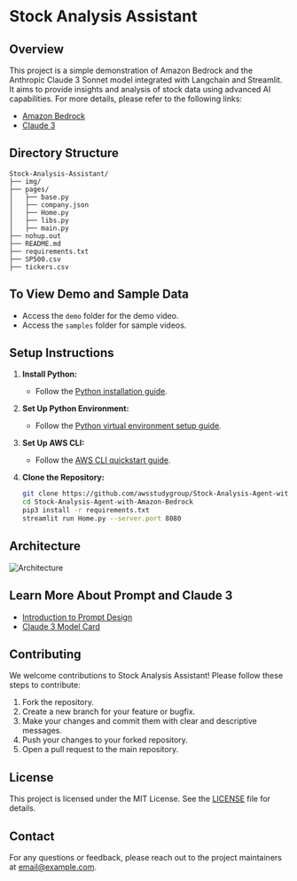 # Stock Analysis Assistant

## Overview
This project is a simple demonstration of Amazon Bedrock and the Anthropic Claude 3 Sonnet model integrated with Langchain and Streamlit. It aims to provide insights and analysis of stock data using advanced AI capabilities. For more details, please refer to the following links:
- [Amazon Bedrock](https://aws.amazon.com/bedrock/)
- [Claude 3](https://www.anthropic.com/news/claude-3-family)

## Directory Structure
```
Stock-Analysis-Assistant/
├── img/
├── pages/
│   ├── base.py
│   ├── company.json
│   ├── Home.py
│   ├── libs.py
│   ├── main.py
├── nohup.out
├── README.md
├── requirements.txt
├── SP500.csv
├── tickers.csv
```

## To View Demo and Sample Data
- Access the `demo` folder for the demo video.
- Access the `samples` folder for sample videos.

## Setup Instructions
1. **Install Python:**
   - Follow the [Python installation guide](https://docs.python-guide.org/starting/install3/linux/).

2. **Set Up Python Environment:**
   - Follow the [Python virtual environment setup guide](https://docs.python-guide.org/dev/virtualenvs/#virtualenvironments-ref).

3. **Set Up AWS CLI:**
   - Follow the [AWS CLI quickstart guide](https://docs.aws.amazon.com/cli/latest/userguide/getting-started-quickstart.html).

4. **Clone the Repository:**
   ```sh
   git clone https://github.com/awsstudygroup/Stock-Analysis-Agent-with-Amazon-Bedrock/
   cd Stock-Analysis-Agent-with-Amazon-Bedrock
   pip3 install -r requirements.txt
   streamlit run Home.py --server.port 8080
   ```

## Architecture
![Architecture](./img/Architecture.png)

## Learn More About Prompt and Claude 3
- [Introduction to Prompt Design](https://docs.anthropic.com/claude/docs/introduction-to-prompt-design)
- [Claude 3 Model Card](https://www-cdn.anthropic.com/de8ba9b01c9ab7cbabf5c33b80b7bbc618857627/Model_Card_Claude_3.pdf)

## Contributing
We welcome contributions to Stock Analysis Assistant! Please follow these steps to contribute:

1. Fork the repository.
2. Create a new branch for your feature or bugfix.
3. Make your changes and commit them with clear and descriptive messages.
4. Push your changes to your forked repository.
5. Open a pull request to the main repository.

## License
This project is licensed under the MIT License. See the [LICENSE](./LICENSE) file for details.

## Contact
For any questions or feedback, please reach out to the project maintainers at [email@example.com](mailto:email@example.com).
